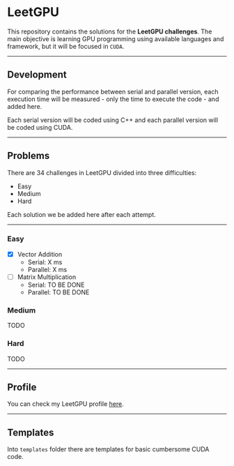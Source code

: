 # LeetGPU

This repository contains the solutions for the **LeetGPU challenges**.
The main objective is learning GPU programming using available languages and framework, but it will be focused in `CUDA`.

---

## Development

For comparing the performance between serial and parallel version, each execution time will be measured - only the time to execute the code - and added here.

Each serial version will be coded using C++ and each parallel version will be coded using CUDA.

---

## Problems

There are 34 challenges in LeetGPU divided into three difficulties:

- Easy
- Medium
- Hard

Each solution we be added here after each attempt.

---

### Easy

- [x] Vector Addition
    - Serial: X ms
    - Parallel: X ms
- [ ] Matrix Multiplication
    - Serial: TO BE DONE
    - Parallel: TO BE DONE

### Medium

TODO

### Hard

TODO

---

## Profile

You can check my LeetGPU profile [here](https://leetgpu.com/profile?display_name=EffervescentPioneer838).

---

## Templates

Into `templates` folder there are templates for basic cumbersome CUDA code.